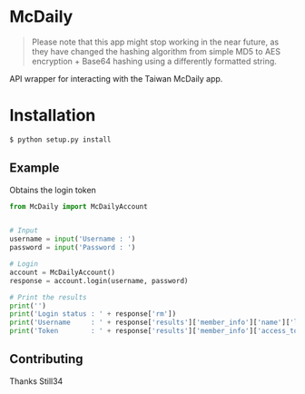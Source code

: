# McDaily

> Please note that this app might stop working in the near future, as
> they have changed the hashing algorithm from simple MD5 to
> AES encryption + Base64 hashing using a differently formatted string.

API wrapper for interacting with the Taiwan McDaily app.

# Installation

```sh
$ python setup.py install
```

## Example

Obtains the login token
```py
from McDaily import McDailyAccount


# Input
username = input('Username : ')
password = input('Password : ')

# Login
account = McDailyAccount()
response = account.login(username, password)

# Print the results
print('')
print('Login status : ' + response['rm'])
print('Username     : ' + response['results']['member_info']['name']['last_name'] + response['results']['member_info']['name']['first_name'])
print('Token        : ' + response['results']['member_info']['access_token'])
```


## Contributing

Thanks Still34
